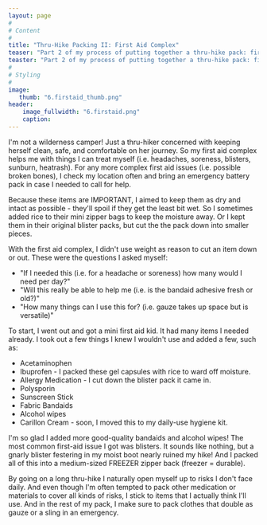 ```yaml
---
layout: page
#
# Content
#
title: "Thru-Hike Packing II: First Aid Complex"
teaser: "Part 2 of my process of putting together a thru-hike pack: first aid items."
teaster: "Part 2 of my process of putting together a thru-hike pack: first aid items"
#
# Styling
#
image:
   thumb: "6.firstaid_thumb.png"
header:
    image_fullwidth: "6.firstaid.png"
    caption: 
---
```


I'm not a wilderness camper! Just a thru-hiker concerned with keeping herself clean, safe, and comfortable on her journey. So my first aid complex helps me with things I can treat myself (i.e. headaches, soreness, blisters, sunburn, heatrash). For any more complex first aid issues (i.e. possible broken bones), I check my location often and bring an emergency battery pack in case I needed to call for help. 

Because these items are IMPORTANT, I aimed to keep them as dry and intact as possible - they'll spoil if they get the least bit wet. So I sometimes added rice to their mini zipper bags to keep the moisture away. Or I kept them in their original blister packs, but cut the the pack down into smaller pieces.

With the first aid complex, I didn't use weight as reason to cut an item down or out. These were the questions I asked myself: 

<ul>
    <li>"If I needed this (i.e. for a headache or soreness) how many would I need per day?"</li>
    <li>"Will this really be able to help me (i.e. is the bandaid adhesive fresh or old?)"</li>
    <li>"How many things can I use this for? (i.e. gauze takes up space but is versatile)"</li>
</ul>

To start, I went out and got a mini first aid kid. It had many items I needed already. I took out a few things I knew I wouldn't use and added a few, such as: 

<ul>
    <li>Acetaminophen</li> 
    <li>Ibuprofen - I packed these gel capsules with rice to ward off moisture.</li>
    <li>Allergy Medication - I cut down the blister pack it came in.</li>
    <li>Polysporin</li> 
    <li>Sunscreen Stick</li>
    <li>Fabric Bandaids</li>
    <li>Alcohol wipes</li>
    <li>Carillon Cream - soon, I moved this to my daily-use hygiene kit.</li>
</ul> 

I'm so glad I added more good-quality bandaids and alcohol wipes! The most common first-aid issue I got was blisters. It sounds like nothing, but a gnarly blister festering in my moist boot nearly ruined my hike! And I packed all of this into a medium-sized FREEZER zipper back (freezer = durable). 

By going on a long thru-hike I naturally open myself up to risks I don't face daily. And even though I'm often tempted to pack other medication or materials to cover all kinds of risks, I stick to items that I actually think I'll use. And in the rest of my pack, I make sure to pack clothes that double as gauze or a sling in an emergency. 
